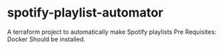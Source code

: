 # spotify-playlist-automator
A terraform project to automatically make Spotify playlists
Pre Requisites:
Docker Should be installed.
